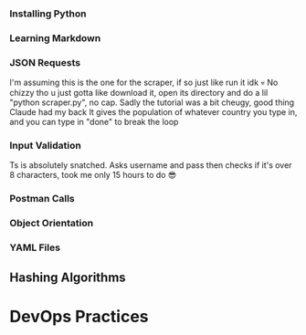 ### Installing Python
### Learning Markdown
### JSON Requests
I'm assuming this is the one for the scraper, if so just like run it idk 💀
No chizzy tho u just gotta like download it, open its directory and do a lil "python scraper.py", no cap. 
Sadly the tutorial was a bit cheugy, good thing Claude had my back
It gives the population of whatever country you type in, and you can type in "done" to break the loop
### Input Validation
Ts is absolutely snatched. Asks username and pass then checks if it's over 8 characters, took me only 15 hours to do 😎
### Postman Calls
### Object Orientation
### YAML Files
## Hashing Algorithms
# DevOps Practices